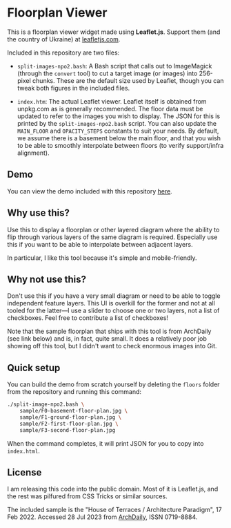 # Floorplan Viewer

This is a floorplan viewer widget made using **Leaflet.js**. Support them
(and the country of Ukraine) at [leafletjs.com](https://leafletjs.com/).

Included in this repository are two files:

* `split-images-npo2.bash`: A Bash script that calls out to ImageMagick
  (through the `convert` tool) to cut a target image (or images) into 256-pixel
  chunks. These are the default size used by Leaflet, though you can tweak both
  figures in the included files.

* `index.htm`: The actual Leaflet viewer. Leaflet itself is obtained from
  unpkg.com as is generally recommended. The floor data must be updated to
  refer to the images you wish to display. The JSON for this is printed by
  the `split-images-npo2.bash` script. You can also update the `MAIN_FLOOR`
  and `OPACITY_STEPS` constants to suit your needs. By default, we assume
  there is a basement below the main floor, and that you wish to be able
  to smoothly interpolate between floors (to verify support/infra alignment).

## Demo

You can view the demo included with this repository
[here](https://JoshDreamland.github.io/FloorPlanViewer).

## Why use this?

Use this to display a floorplan or other layered diagram where the ability to
flip through various layers of the same diagram is required. Especially use this
if you want to be able to interpolate between adjacent layers.

In particular, I like this tool because it's simple and mobile-friendly.

## Why not use this?

Don't use this if you have a very small diagram or need to be able to toggle
independent feature layers. This UI is overkill for the former and not at all
tooled for the latter—I use a slider to choose one or two layers, not a list
of checkboxes. Feel free to contribute a list of checkboxes!

Note that the sample floorplan that ships with this tool is from ArchDaily
(see link below) and is, in fact, quite small. It does a relatively poor job
showing off this tool, but I didn't want to check enormous images into Git.

## Quick setup

You can build the demo from scratch yourself by deleting the `floors` folder
from the repository and running this command:

```bash
./split-image-npo2.bash \
    sample/F0-basement-floor-plan.jpg \
    sample/F1-ground-floor-plan.jpg \
    sample/F2-first-floor-plan.jpg \
    sample/F3-second-floor-plan.jpg
```

When the command completes, it will print JSON for you to copy into
`index.html`. 

## License
I am releasing this code into the public domain. Most of it is Leaflet.js,
and the rest was pilfured from CSS Tricks or similar sources.

The included sample is the "House of Terraces / Architecture Paradigm",
17 Feb 2022. Accessed 28 Jul 2023 from
[ArchDaily](https://www.archdaily.com/977060/house-of-terraces-architecture-paradigm),
ISSN 0719-8884.
